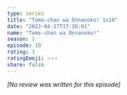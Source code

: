 ```yaml
---
type: series
title: "Tomo-chan wa Onnanoko! 1x10"
date: "2023-04-17T17:30:01"
name: "Tomo-chan wa Onnanoko!"
season: 1
episode: 10
rating: 3
ratingEmoji: ⭐️⭐️⭐️
share: false
---
```


_[No review was written for this episode]_

